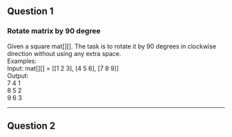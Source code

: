 ## Question 1 <br>
### Rotate matrix by 90 degree <br>
Given a square mat[][]. The task is to rotate it by 90 degrees in clockwise direction without using any extra space. <br>
Examples: <br>
Input: mat[][] = [[1 2 3], [4 5 6], [7 8 9]] <br>
Output: <br>
7 4 1  <br>
8 5 2 <br>
9 6 3 <br>

__________________________________________________________________

## Question 2 <br>
